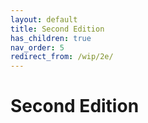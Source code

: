 ```yaml
---
layout: default
title: Second Edition
has_children: true
nav_order: 5
redirect_from: /wip/2e/
---
```


# Second Edition